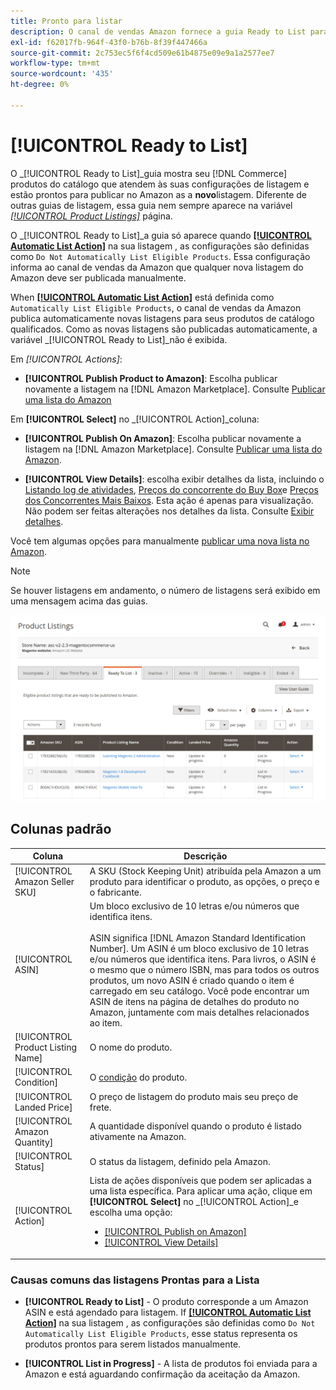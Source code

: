 ```yaml
---
title: Pronto para listar
description: O canal de vendas Amazon fornece a guia Ready to List para ajudar você a revisar os produtos do Commerce que atendem à qualificação, mas não são listados automaticamente.
exl-id: f62017fb-964f-43f0-b76b-8f39f447466a
source-git-commit: 2c753ec5f6f4cd509e61b4875e09e9a1a2577ee7
workflow-type: tm+mt
source-wordcount: '435'
ht-degree: 0%

---
```


# [!UICONTROL Ready to List]

O _[!UICONTROL Ready to List]_guia mostra seu [!DNL Commerce] produtos do catálogo que atendem às suas configurações de listagem e estão prontos para publicar no Amazon as a **novo**listagem. Diferente de outras guias de listagem, essa guia nem sempre aparece na variável [_[!UICONTROL Product Listings]_](./managing-product-listings.md) página.

O _[!UICONTROL Ready to List]_a guia só aparece quando [**[!UICONTROL Automatic List Action]**](./product-listing-actions.md) na sua listagem , as configurações são definidas como `Do Not Automatically List Eligible Products`. Essa configuração informa ao canal de vendas da Amazon que qualquer nova listagem do Amazon deve ser publicada manualmente.

When [**[!UICONTROL Automatic List Action]**](./product-listing-actions.md) está definida como `Automatically List Eligible Products`, o canal de vendas da Amazon publica automaticamente novas listagens para seus produtos de catálogo qualificados. Como as novas listagens são publicadas automaticamente, a variável _[!UICONTROL Ready to List]_não é exibida.

Em _[!UICONTROL Actions]_:

- **[!UICONTROL Publish Product to Amazon]**: Escolha publicar novamente a listagem na [!DNL Amazon Marketplace]. Consulte [Publicar uma lista do Amazon](./publish-listings-manually.md)

Em **[!UICONTROL Select]** no _[!UICONTROL Action]_coluna:

- **[!UICONTROL Publish On Amazon]**: Escolha publicar novamente a listagem na [!DNL Amazon Marketplace]. Consulte [Publicar uma lista do Amazon](./publish-listings-manually.md).

- **[!UICONTROL View Details]**: escolha exibir detalhes da lista, incluindo o [Listando log de atividades](./product-listing-details.md#listing-activity-log), [Preços do concorrente do Buy Box](./product-listing-details.md#buy-box-competitor-pricing)e [Preços dos Concorrentes Mais Baixos](./product-listing-details.md#lowest-competitor-pricing). Esta ação é apenas para visualização. Não podem ser feitas alterações nos detalhes da lista. Consulte [Exibir detalhes](./product-listing-details.md).

Você tem algumas opções para manualmente [publicar uma nova lista no Amazon](./publish-listings-manually.md).

>[!NOTE]
>Se houver listagens em andamento, o número de listagens será exibido em uma mensagem acima das guias.

![Pronto para listar](assets/amazon-ready-to-list.png)

## Colunas padrão

| Coluna | Descrição |
|---|---|
| [!UICONTROL Amazon Seller SKU] | A SKU (Stock Keeping Unit) atribuída pela Amazon a um produto para identificar o produto, as opções, o preço e o fabricante. |
| [!UICONTROL ASIN] | Um bloco exclusivo de 10 letras e/ou números que identifica itens.<br><br>ASIN significa [!DNL Amazon Standard Identification Number]. Um ASIN é um bloco exclusivo de 10 letras e/ou números que identifica itens. Para livros, o ASIN é o mesmo que o número ISBN, mas para todos os outros produtos, um novo ASIN é criado quando o item é carregado em seu catálogo. Você pode encontrar um ASIN de itens na página de detalhes do produto no Amazon, juntamente com mais detalhes relacionados ao item. |
| [!UICONTROL Product Listing Name] | O nome do produto. |
| [!UICONTROL Condition] | O [condição](./product-listing-condition.md) do produto. |
| [!UICONTROL Landed Price] | O preço de listagem do produto mais seu preço de frete. |
| [!UICONTROL Amazon Quantity] | A quantidade disponível quando o produto é listado ativamente na Amazon. |
| [!UICONTROL Status] | O status da listagem, definido pela Amazon. |
| [!UICONTROL Action] | Lista de ações disponíveis que podem ser aplicadas a uma lista específica. Para aplicar uma ação, clique em **[!UICONTROL Select]** no _[!UICONTROL Action]_e escolha uma opção:<ul><li>[[!UICONTROL Publish on Amazon]](./publish-listings-manually.md)</li><li>[[!UICONTROL View Details]](./product-listing-details.md)</li></ul> |

### Causas comuns das listagens Prontas para a Lista

- **[!UICONTROL Ready to List]** - O produto corresponde a um Amazon ASIN e está agendado para listagem. If [**[!UICONTROL Automatic List Action]**](./product-listing-actions.md) na sua listagem , as configurações são definidas como `Do Not Automatically List Eligible Products`, esse status representa os produtos prontos para serem listados manualmente.

- **[!UICONTROL List in Progress]** - A lista de produtos foi enviada para a Amazon e está aguardando confirmação da aceitação da Amazon.
